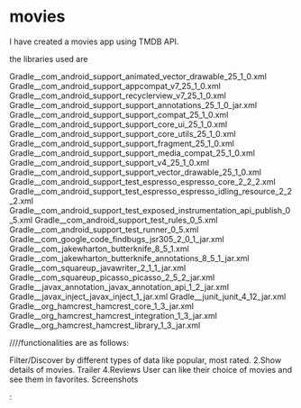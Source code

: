 # movies

I have created a movies app using TMDB API.

the libraries used are

Gradle__com_android_support_animated_vector_drawable_25_1_0.xml Gradle__com_android_support_appcompat_v7_25_1_0.xml Gradle__com_android_support_recyclerview_v7_25_1_0.xml Gradle__com_android_support_support_annotations_25_1_0_jar.xml Gradle__com_android_support_support_compat_25_1_0.xml Gradle__com_android_support_support_core_ui_25_1_0.xml Gradle__com_android_support_support_core_utils_25_1_0.xml Gradle__com_android_support_support_fragment_25_1_0.xml Gradle__com_android_support_support_media_compat_25_1_0.xml Gradle__com_android_support_support_v4_25_1_0.xml Gradle__com_android_support_support_vector_drawable_25_1_0.xml Gradle__com_android_support_test_espresso_espresso_core_2_2_2.xml Gradle__com_android_support_test_espresso_espresso_idling_resource_2_2_2.xml Gradle__com_android_support_test_exposed_instrumentation_api_publish_0_5.xml Gradle__com_android_support_test_rules_0_5.xml Gradle__com_android_support_test_runner_0_5.xml Gradle__com_google_code_findbugs_jsr305_2_0_1_jar.xml Gradle__com_jakewharton_butterknife_8_5_1.xml Gradle__com_jakewharton_butterknife_annotations_8_5_1_jar.xml Gradle__com_squareup_javawriter_2_1_1_jar.xml Gradle__com_squareup_picasso_picasso_2_5_2_jar.xml Gradle__javax_annotation_javax_annotation_api_1_2_jar.xml Gradle__javax_inject_javax_inject_1_jar.xml Gradle__junit_junit_4_12_jar.xml Gradle__org_hamcrest_hamcrest_core_1_3_jar.xml Gradle__org_hamcrest_hamcrest_integration_1_3_jar.xml Gradle__org_hamcrest_hamcrest_library_1_3_jar.xml

////functionalities are as follows:

Filter/Discover by different types of data like popular, most rated. 2.Show details of movies.
Trailer 4.Reviews
User can like their choice of movies and see them in favorites.
Screenshots

:
